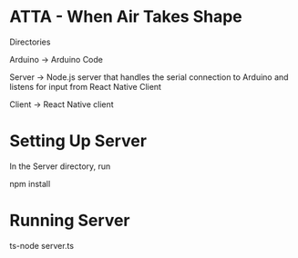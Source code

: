 # ATTA - When Air Takes Shape

Directories

Arduino ->  Arduino Code

Server -> Node.js server that handles the serial connection to Arduino and listens for input from React Native Client

Client -> React Native client


# Setting Up Server

In the Server directory, run 

npm install

# Running Server

ts-node server.ts

